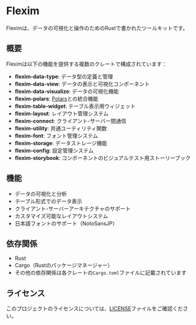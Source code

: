 # Flexim

Fleximは、データの可視化と操作のためのRustで書かれたツールキットです。

## 概要

Fleximは以下の機能を提供する複数のクレートで構成されています：

- **flexim-data-type**: データ型の定義と管理
- **flexim-data-view**: データの表示と可視化コンポーネント
- **flexim-data-visualize**: データの可視化機能
- **flexim-polars**: [Polars](https://www.pola.rs/)との統合機能
- **flexim-table-widget**: テーブル表示用ウィジェット
- **flexim-layout**: レイアウト管理システム
- **flexim-connect**: クライアント-サーバー間通信
- **flexim-utility**: 共通ユーティリティ関数
- **flexim-font**: フォント管理システム
- **flexim-storage**: データストレージ機能
- **flexim-config**: 設定管理システム
- **flexim-storybook**: コンポーネントのビジュアルテスト用ストーリーブック

## 機能

- データの可視化と分析
- テーブル形式でのデータ表示
- クライアント-サーバーアーキテクチャのサポート
- カスタマイズ可能なレイアウトシステム
- 日本語フォントのサポート（NotoSansJP）

## 依存関係

- Rust
- Cargo（Rustのパッケージマネージャー）
- その他の依存関係は各クレートの`Cargo.toml`ファイルに記載されています

## ライセンス

このプロジェクトのライセンスについては、[LICENSE](LICENSE)ファイルをご確認ください。

